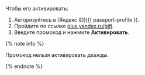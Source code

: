 
Чтобы его активировать:

1. Авторизуйтесь в [Яндекс ID]({{ passport-profile }).
1. Пройдите по ссылке [plus.yandex.ru/gift](https://plus.yandex.ru/gift).
1. Введите промокод и нажмите **Активировать**.

{% note info %}

Промокод нельзя активировать дважды.

{% endnote %}

